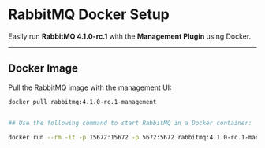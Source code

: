 #  RabbitMQ Docker Setup

Easily run **RabbitMQ 4.1.0-rc.1** with the **Management Plugin** using Docker.

---

## Docker Image

Pull the RabbitMQ image with the management UI:

```bash
docker pull rabbitmq:4.1.0-rc.1-management 


## Use the following command to start RabbitMQ in a Docker container:

docker run --rm -it -p 15672:15672 -p 5672:5672 rabbitmq:4.1.0-rc.1-management
